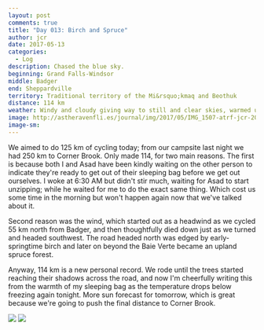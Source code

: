 ```yaml
---
layout: post
comments: true
title: "Day 013: Birch and Spruce"
author: jcr
date: 2017-05-13
categories:
  - Log
description: Chased the blue sky.
beginning: Grand Falls-Windsor
middle: Badger
end: Sheppardville
territory: Traditional territory of the Mi&rsquo;kmaq and Beothuk
distance: 114 km
weather: Windy and cloudy giving way to still and clear skies, warmed up to 8 ºC
image: http://astheravenfli.es/journal/img/2017/05/IMG_1507-atrf-jcr-2000-web.jpg
image-sm:
---
```


We aimed to do 125 km of cycling today; from our campsite last night we had 250 km to Corner Brook. Only made 114, for two main reasons. The first is because both I and Asad have been kindly waiting on the other person to indicate they're ready to get out of their sleeping bag before we get out ourselves. I woke at 6:30 AM but didn't stir much, waiting for Asad to start unzipping; while he waited for me to do the exact same thing. Which cost us some time in the morning but won't happen again now that we've talked about it. 

Second reason was the wind, which started out as a headwind as we cycled 55 km north from Badger, and then thoughtfully died down just as we turned and headed southwest. The road headed north was edged by early-springtime birch and later on beyond the Baie Verte became an upland spruce forest.

Anyway, 114 km is a new personal record. We rode until the trees started reaching their shadows across the road, and now I'm cheerfully writing this from the warmth of my sleeping bag as the temperature drops below freezing again tonight. More sun forecast for tomorrow, which is great because we're going to push the final distance to Corner Brook.

<img src="http://astheravenfli.es/journal/img/2017/05/IMG_7801-atrf-ac-2000-web.jpg">

<img src="http://astheravenfli.es/journal/img/2017/05/IMG_1483-atrf-jcr-2000-web.jpg">